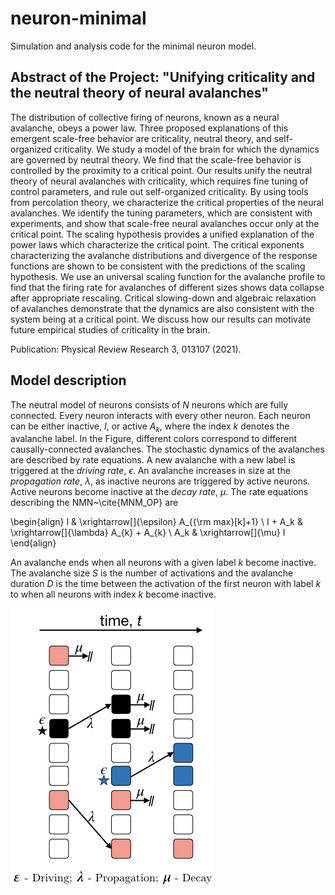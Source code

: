 # neuron-minimal
Simulation and analysis code for the minimal neuron model. 

## Abstract of the Project: "Unifying criticality and the neutral theory of neural avalanches"

The distribution of collective firing of neurons, known as a neural avalanche, obeys a power law. Three proposed explanations of this emergent scale-free behavior are criticality, neutral theory, and self-organized criticality. We study a model of the brain for which the dynamics are governed by neutral theory. We find that the scale-free behavior is controlled by the proximity to a critical point. Our results unify the neutral theory of neural avalanches with criticality, which requires fine tuning of control parameters, and rule out self-organized criticality. By using tools from percolation theory, we characterize the critical properties of the neural avalanches. We identify the tuning parameters, which are consistent with experiments, and show that scale-free neural avalanches occur only at the critical point. The scaling hypothesis provides a unified explanation of the power laws which characterize the critical point. The critical exponents characterizing the avalanche distributions and divergence of the response functions are shown to be consistent with the predictions of the scaling hypothesis. We use an universal scaling function for the avalanche profile to find that the firing rate for avalanches of different sizes shows data collapse after appropriate rescaling. Critical slowing-down and algebraic relaxation of avalanches demonstrate that the dynamics are also consistent with the system being at a critical point. We discuss how our results can motivate future empirical studies of criticality in the brain.

Publication: Physical Review Research 3, 013107 (2021).

## Model description

The neutral model of neurons consists of $N$ neurons which are fully connected. Every neuron interacts with every other neuron. Each neuron can be either inactive, $I$, or active $A_k$, where the index $k$ denotes the avalanche label. In the Figure, different colors correspond to different causally-connected avalanches. The stochastic dynamics of the avalanches are described by rate equations. A new avalanche with a new label is triggered at the _driving rate_, $\epsilon$. An avalanche increases in size at the _propagation rate_, $\lambda$, as inactive neurons are triggered by active neurons. Active neurons become inactive at the _decay rate_, $\mu$. The rate equations describing the NMN~\cite{MNM_OP} are 

\begin{align}
	I & \xrightarrow[]{\epsilon}  A_{{\rm max}[k]+1}
	\\
	I + A_k & \xrightarrow[]{\lambda}  A_{k} + A_{k}
	\\
	A_k & \xrightarrow[]{\mu}  I
\end{align}

An avalanche ends when all neurons with a given label $k$ become inactive. The avalanche size $S$ is the number of activations and the avalanche duration $D$ is the time between the activation of the first neuron with label $k$ to when all neurons with index $k$ become inactive. 

![Model Diagram](./model.png)